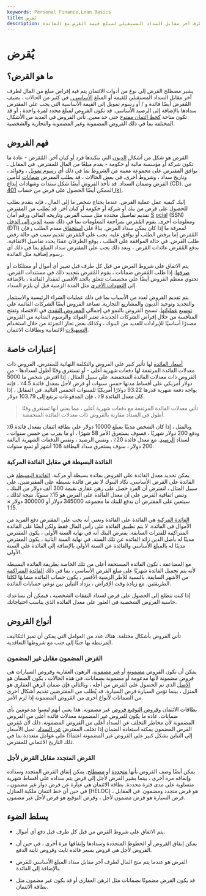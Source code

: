 ```yaml
---
keywords: Personal Finance,Loan Basics
title: يُقرض
description: القرض هو أموال أو ممتلكات أو سلع مادية أخرى تُمنح لطرف آخر مقابل السداد المستقبلي لمبلغ قيمة القرض مع الفائدة.
---
```


# يُقرض
## ما هو القرض؟

يشير مصطلح القرض إلى نوع من أدوات الائتمان يتم فيه إقراض مبلغ من المال لطرف آخر مقابل السداد المستقبلي للقيمة أو المبلغ [الأساسي .](/principal) في كثير من الحالات ، يضيف المُقرض أيضًا فائدة و / أو رسوم تمويل إلى القيمة الأساسية التي يجب على المقترض سدادها بالإضافة إلى الرصيد الأساسي. قد تكون القروض لمبلغ محدد لمرة واحدة ، أو قد تكون متاحة [كخط ائتمان مفتوح](/openendcredit) حتى حد معين. تأتي القروض في العديد من الأشكال المختلفة بما في ذلك القروض المضمونة وغير المضمونة والتجارية والشخصية.

## فهم القروض

القرض هو شكل من أشكال [الديون](/debt) التي يتكبدها فرد أو كيان آخر. المُقرض - عادة ما تكون شركة أو مؤسسة مالية أو حكومة - يقدم مبلغًا من المال للمقترض. في المقابل ، يوافق المقترض على مجموعة معينة من الشروط بما في ذلك أي [رسوم تمويل](/finance_charge) ، وفوائد ، وتاريخ سداد ، وشروط أخرى. في بعض الحالات ، قد يطلب المقرض [ضمانات](/collateral) لتأمين القرض وضمان السداد. قد تأخذ القروض أيضًا شكل سندات وشهادات إيداع (CD). من الممكن أيضًا الحصول على قرض من حساب [401 (k)](/401kplan).

إليك كيفية عمل عملية القرض. عندما يحتاج شخص ما إلى المال ، فإنه يتقدم بطلب للحصول على قرض من بنك أو شركة أو حكومة أو كيان آخر. قد يُطلب من المقترض تقديم تفاصيل محددة مثل سبب القرض وتاريخه المالي ورقم أمان [S](/ssn) [ocial](/ssn) (SSN) ومعلومات أخرى. يقوم المُقرض بمراجعة المعلومات بما في ذلك نسبة [الدين إلى الدخل](/dti) (DTI) لمعرفة ما إذا كان يمكن سداد القرض. بناءً على [استحقاق](/credit-worthiness) مقدم الطلب [،](/credit-worthiness) فإن المُقرض إما يرفض الطلب أو يوافق عليه. يجب على المُقرض تقديم سبب في حالة رفض طلب القرض. في حالة الموافقة على الطلب ، يوقع الطرفان عقدًا يحدد تفاصيل الاتفاقية. يدفع المُقرض عائدات القرض ، وبعد ذلك يجب على المقترض سداد المبلغ بما في ذلك أي رسوم إضافية مثل الفائدة.

يتم الاتفاق على شروط القرض من قبل كل طرف قبل تغيير أي أموال أو ممتلكات أو [صرفها](/disbursement). إذا طلب المُقرض ضمانات ، يقوم المُقرض بتحديد ذلك في مستندات القرض. تحتوي معظم القروض أيضًا على مخصصات تتعلق بالحد الأقصى لمقدار الفائدة ، بالإضافة إلى [التعهدات الأخرى](/covenant) مثل المدة الزمنية قبل أن يلزم السداد.

يتم تقديم القروض لعدد من الأسباب بما في ذلك عمليات الشراء الرئيسية والاستثمار والتجديد وتوحيد الديون والمشاريع التجارية. تساعد القروض أيضًا الشركات القائمة على [توسيع](/workingcapitalloan) [عملياتها](/workingcapitalloan). تسمح القروض بالنمو في إجمالي [المعروض النقدي](/moneysupply) في الاقتصاد وتفتح المنافسة من خلال إقراض الشركات الجديدة. تعتبر الفوائد والرسوم المتأتية من القروض مصدرًا أساسيًا للإيرادات للعديد من البنوك ، وكذلك بعض تجار التجزئة من خلال استخدام [التسهيلات](/creditfacility) الائتمانية وبطاقات الائتمان.

## إعتبارات خاصة

[أسعار الفائدة](/interestrate) لها تأثير كبير على القروض والتكلفة النهائية للمقترض. القروض ذات معدلات الفائدة المرتفعة لها دفعات شهرية أعلى - أو تستغرق وقتًا أطول لسدادها - من القروض ذات معدلات الفائدة المنخفضة. على سبيل المثال ، إذا اقترض شخص ما 5000 دولار أمريكي على أقساط مدتها خمس سنوات أو قرض لأجل بمعدل فائدة 4.5٪ ، فإنه يواجه دفعة شهرية قدرها 93.22 دولارًا أمريكيًا للسنوات الخمس التالية. في المقابل ، إذا كان معدل الفائدة 9٪ ، فإن المدفوعات ترتفع إلى 103.79 دولار.

> تأتي معدلات الفائدة المرتفعة مع دفعات شهرية أعلى ، مما يعني أنها تستغرق وقتًا أطول في السداد مقارنة بالقروض ذات معدلات الفائدة المنخفضة.

>

وبالمثل ، إذا كان الشخص مدينًا بمبلغ 10000 دولار على بطاقة ائتمان بمعدل فائدة 6٪ ودفع 200 دولار شهريًا ، فسوف يستغرق الأمر 58 شهرًا ، أو ما يقرب من خمس سنوات ، لسداد [الرصيد](/accountbalance). مع معدل فائدة 20٪ ، ونفس الرصيد ، ونفس الدفعات الشهرية البالغة 200 دولار ، سوف يستغرق سداد البطاقة 108 أشهر أو تسع سنوات.

### الفائدة البسيطة في مقابل الفائدة المركبة

يمكن تحديد معدل الفائدة على القروض بفائدة بسيطة أو مركبة. [الفائدة البسيطة](/simple_interest) هي الفائدة على القرض الأساسي. تكاد البنوك لا تفرض فائدة بسيطة على المقترضين. على سبيل المثال ، لنفترض أن الفرد حصل على رهن عقاري بقيمة 300 ألف دولار من البنك ، وتنص اتفاقية القرض على أن معدل الفائدة على القرض هو 15٪ سنويًا. نتيجة لذلك ، سيتعين على المقترض أن يدفع للبنك ما مجموعه 345000 دولار أو 300000 دولار × 1.15.

[الفائدة المركبة](/compoundinterest) هي الفائدة على الفائدة وتعني أنه يجب على المقترض دفع المزيد من الأموال في الفائدة. لا يتم تطبيق الفائدة على رأس المال فقط ولكن أيضًا على الفائدة المتراكمة للفترات السابقة. يفترض البنك أنه في نهاية السنة الأولى ، يكون المقترض مدينًا له بأصل الدين زائد الفائدة عن تلك السنة. في نهاية السنة الثانية ، يكون المقترض مدينًا له بالمبلغ الأساسي والفائدة عن السنة الأولى بالإضافة إلى الفائدة على السنة الأولى.

مع المضاعفة ، تكون الفائدة المستحقة أعلى من تلك الخاصة بطريقة الفائدة البسيطة لأنه يتم تحميل الفائدة شهريًا على مبلغ القرض الأساسي ، بما في ذلك [الفائدة](/accruedinterest) [المتراكمة](/accruedinterest) من الأشهر السابقة. بالنسبة للأطر الزمنية الأقصر ، يكون حساب الفائدة مشابهًا لكلتا الطريقتين. مع زيادة وقت الإقراض ، يزداد التباين بين نوعي حسابات الفائدة.

إذا كنت تتطلع إلى الحصول على قرض لسداد النفقات الشخصية ، فيمكن أن تساعدك حاسبة القروض الشخصية في العثور على معدل الفائدة الذي يناسب احتياجاتك.

## أنواع القروض

تأتي القروض بأشكال مختلفة. هناك عدد من العوامل التي يمكن أن تميز التكاليف المرتبطة بها جنبًا إلى جنب مع شروطها التعاقدية.

### القرض المضمون مقابل غير المضمون

يمكن أن تكون القروض [مضمونة](/secureddebt) أو [غير مضمونة](/unsecureddebt). الرهون العقارية وقروض السيارات هي قروض مضمونة لأنها مدعومة أو مضمونة بضمانات. في هذه الحالات ، يكون الضمان هو [الأصل](/asset) الذي تم الحصول على القرض من أجله ، وبالتالي فإن ضمان الرهن العقاري هو المنزل ، بينما تؤمن السيارة قرض السيارة. قد يُطلب من المقترضين تقديم أشكال أخرى من الضمانات لأنواع أخرى من القروض المضمونة إذا لزم الأمر.

بطاقات الائتمان [وقروض التوقيع قروض](/signature_loan) غير مضمونة. هذا يعني أنهم ليسوا مدعومين بأي ضمانات. عادة ما يكون للقروض غير المضمونة معدلات فائدة أعلى من القروض المضمونة لأن مخاطر التخلف عن السداد أعلى من القروض المضمونة. ذلك لأن مُقرض القرض المضمون يمكنه استعادة الضمان إذا تخلف المقترض [عن السداد](/default2). تميل الأسعار إلى التباين بشكل كبير على القروض غير المضمونة اعتمادًا على عوامل متعددة بما في ذلك التاريخ الائتماني للمقترض.

### القرض المتجدد مقابل القرض لأجل

يمكن أيضًا وصف القروض بأنها [متجددة](/revolvingcredit) أو [مصطلح](/termloan). يمكن إنفاق القرض المتجدد وسداده وإنفاقه مرة أخرى ، بينما يشير القرض لأجل إلى قرض يتم سداده على أقساط شهرية متساوية على مدى فترة محددة. بطاقة الائتمان هي عبارة عن قرض دوار غير مضمون ، في حين أن خط ائتمان ملكية المنازل (HELOC) هو قرض متجدد ومضمون. في المقابل ، قرض السيارة هو قرض مضمون لأجل ، وقرض التوقيع هو قرض لأجل غير مضمون.

## يسلط الضوء

- يتم الاتفاق على شروط القرض من قبل كل طرف قبل دفع أي أموال.

- يمكن إنفاق القروض أو الخطوط المتجددة وسدادها وإنفاقها مرة أخرى ، في حين أن القروض لأجل هي قروض بسعر فائدة ثابت وقروض ثابتة الدفع.

- القرض هو عندما يتم منح المال لطرف آخر مقابل سداد المبلغ الأساسي للقرض بالإضافة إلى الفائدة.

- قد يكون القرض مضمونًا بضمانات مثل الرهن العقاري أو قد يكون غير مضمون مثل بطاقة الائتمان.


